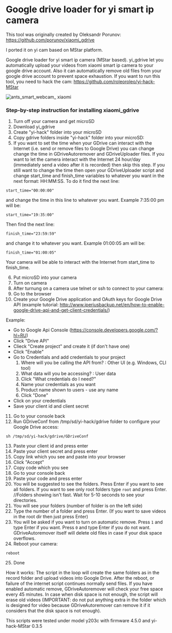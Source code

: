 # Google drive loader for yi smart ip camera
This tool was originally created by Oleksandr Porunov:
https://github.com/porunov/xiaomi_gdrive

I ported it on yi cam based on MStar platform.

Google drive loader for yi smart ip camera (MStar based). yi_gdrive let you automatically upload your videos from xiaomi smart ip camera to your google drive account. Also it can automatically remove old files from your google drive account to prevent space exhaustion.
If you want to run this tool, you need to hack the cam:
https://github.com/roleoroleo/yi-hack-MStar

![ants_smart_webcam_ xiaomi](https://cloud.githubusercontent.com/assets/17673243/17768152/76d2a56a-653b-11e6-81db-522a29f9f1f2.png)

### Step-by-step instruction for installing xiaomi_gdrive

1. Turn off your camera and get microSD
2. Download yi_gdrive
3. Create "yi-hack" folder into your microSD
4. Copy gdrive folders inside "yi-hack" folder into your microSD:
5. If you want to set the time when your GDrive can interact with the Internet (i.e. send or remove files to Google Drive) you can change change the time in GDriveAutoremover and GDriveUploader files. If you want to let the camera interact with the Internet 24 hour/day (immediately send a video after it is recorded) then skip this step. If you still want to change the time then open your GDriveUploader script and change start_time and finish_time variables to whatever you want in the next format: HH:MM:SS. To do it find the next line:

  ```
  start_time="00:00:00"
  ```
  
  and change the time in this line to whatever you want. Example 7:35:00 pm will be:    
  
  ```
  start_time="19:35:00"
  ```
  
  Then find the next line:   
  
  ```
  finish_time="23:59:59"
  ```
  
  and change it to whatever you want. Example 01:00:05 am will be:   
  
  ```
  finish_time="01:00:05"
  ```
  
  Your camera will be able to interact with the Internet from start_time to finish_time.
  
6. Put microSD into your camera
7. Turn on camera
8. After turnung on a camera use telnet or ssh to connect to your camera:
9. Go to the browser
10. Create your Google Drive application and OAuth keys for Google Drive API (example tutorial: http://www.iperiusbackup.net/en/how-to-enable-google-drive-api-and-get-client-credentials/)
   
   Example:
   - Go to Google Api Console (https://console.developers.google.com/?hl=RU)
   - Click "Drive API"
   - Clieck "Create project" and create it (if don't have one)
   - Click "Enable"
   - Go to Credentials and add credentials to your project
      1. Where will you be calling the API from? : Other UI (e.g. Windows, CLI tool)
      2. What data will you be accessing? : User data
      3. Click "What credentials do I need?"
      4. Name your credentials as you want
      5. Product name shown to users - use any name
      6. Click "Done"
   - Click on your credentials
   - Save your client id and client secret

11. Go to your console back
12. Run GDriveConf from /tmp/sd/yi-hack/gdrive folder to configure your Google Drive access:

  ```
  sh /tmp/sd/yi-hack/gdrive/GDriveConf
  ```

13. Paste your client id and press enter
14. Paste your client secret and press enter
15. Copy link which you see and paste into your browser
16. Click "Accept"
17. Copy code which you see
18. Go to your console back
19. Paste your code and press enter
20. You will be suggested to see the folders. Press Enter if you want to see all folders. If you want to see only root folders type `root` and press Enter.
//Folders showing isn't fast. Wait for 5-10 seconds to see your directories.
21. You will see your folders (number of folder is on the left side)
22. Type the number of a folder and press Enter. (If you want to save videos in the root dir then just press Enter)
23. You will be asked if you want to turn on automatic remove. Press `1` and type Enter if you want. Press `0` and type Enter if you do not want. GDriveAutoremover itself will delete old files in case if your disk space overflows.
24. Reboot your camera:

  ```
  reboot
  ```

25. Done

How it works:
The script in the loop will create the same folders as in the record folder and upload videos into Google Drive. After the reboot, or failure of the internet script continues normally send files. If you have enabled automatic remove, GDriveAutoremover will check your free space every 45 minutes. In case when disk space is not enough, the script will erase old videos (IMPORTANT: do not put anything extra in the folder which is designed for video because GDriveAutoremover can remove it if it considers that the disk space is not enough).

This scripts were tested under model y203c with firmware 4.5.0 and yi-hack-MStar 0.3.5
